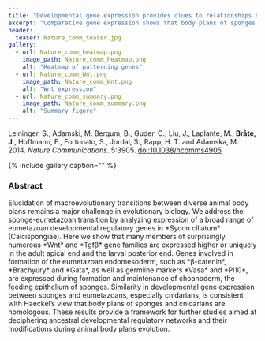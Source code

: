 ```yaml
---
title: "Developmental gene expression provides clues to relationships between sponge and eumetazoan body plans"
excerpt: "Comparative gene expression shows that body plans of sponges and cnidarians are homologous."
header:
  teaser: Nature_comm_teaser.jpg
gallery:
  - url: Nature_comm_heatmap.png
    image_path: Nature_comm_heatmap.png
    alt: "Heatmap of patterning genes"
  - url: Nature_comm_Wnt.png
    image_path: Nature_comm_Wnt.png
    alt: "Wnt expression"
  - url: Nature_comm_summary.png
    image_path: Nature_comm_summary.png
    alt: "Summary figure"
---
```


Leininger, S., Adamski, M. Bergum, B., Guder, C., Liu, J., Laplante, M., **Bråte, J**., Hoffmann, F., Fortunato, S., Jordal, S., Rapp, H. T. and Adamska, M. 2014. *Nature Communications*. 5:3905. [doi:10.1038/ncomms4905](http://www.nature.com/articles/ncomms4905)

{% include gallery caption="" %}

<h3>Abstract</h3>
Elucidation of macroevolutionary transitions between diverse animal body plans remains a major challenge in evolutionary biology. We address the sponge-eumetazoan transition by analyzing expression of a broad range of eumetazoan developmental regulatory genes in *Sycon ciliatum* (Calcispongiae). Here we show that many members of surprisingly numerous *Wnt* and *Tgfβ* gene families are expressed higher or uniquely in the adult apical end and the larval posterior end. Genes involved in formation of the eumetazoan endomesoderm, such as *β-catenin*, *Brachyury* and *Gata*, as well as germline markers *Vasa* and *Pl10*, are expressed during formation and maintenance of choanoderm, the feeding epithelium of sponges. Similarity in developmental gene expression between sponges and eumetazoans, especially cnidarians, is consistent with Haeckel’s view that body plans of sponges and cnidarians are homologous. These results provide a framework for further studies aimed at deciphering ancestral developmental regulatory networks and their modifications during animal body plans evolution.

